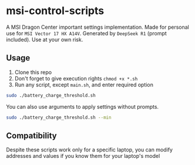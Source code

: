 # msi-control-scripts
A MSI Dragon Center important settings implementation. Made for personal use for `MSI Vector 17 HX A14V`. Generated by `DeepSeek R1` (prompt included). Use at your own risk.

## Usage
1. Clone this repo
2. Don't forget to give execution rights `chmod +x *.sh`
3. Run any script, except `main.sh`, and enter required option

```sh
sudo ./battery_charge_threshold.sh
```

You can also use arguments to apply settings without prompts.

```sh
sudo ./battery_charge_threshold.sh --min
```

## Compatibility
Despite these scripts work only for a specific laptop, you can modify addresses and values if you know them for your laptop's model
